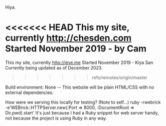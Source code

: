 Hiya.

<<<<<<< HEAD
This my site, currently http://chesden.com
Started November 2019 - by Cam
=======
This my site, currently http://ieve.me
Started November 2019 - Kiya San
Currently being updated as of December 2023.
>>>>>>> refs/remotes/origin/master

Build environment: None -- This website will be plain HTML/CSS with no external dependencies.

How were we serving this locally for testing? (Note to self...)
ruby -rwebrick -e'WEBrick::HTTPServer.new(:Port => 8000, :DocumentRoot => Dir.pwd).start'
It's just because I had a Ruby snippet for web server handy, not because the project is using Ruby in any way.
